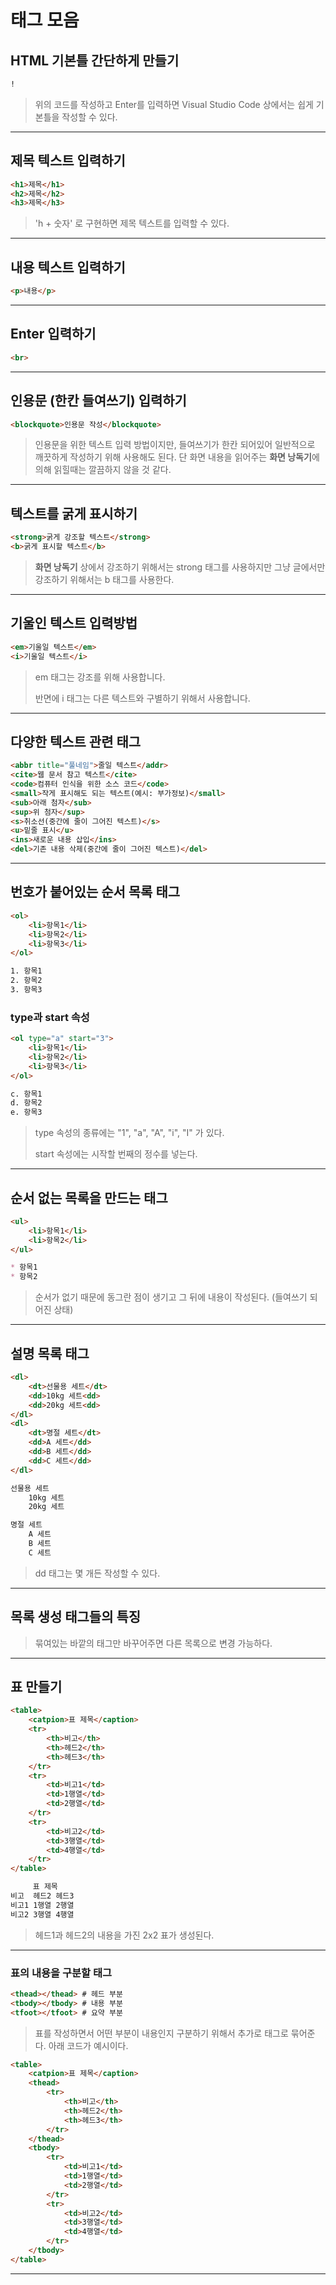 # 태그 모음

## HTML 기본틀 간단하게 만들기

```html
!
```

> 위의 코드를 작성하고 Enter를 입력하면 Visual Studio Code 상에서는 쉽게 기본틀을 작성할 수 있다.

---

## 제목 텍스트 입력하기

```html
<h1>제목</h1>
<h2>제목</h2>
<h3>제목</h3>
```

> 'h + 숫자' 로 구현하면 제목 텍스트를 입력할 수 있다.

---

## 내용 텍스트 입력하기

```html
<p>내용</p>
```

---

## Enter 입력하기

```html
<br>
```

---

## 인용문 (한칸 들여쓰기) 입력하기

```html
<blockquote>인용문 작성</blockquote>
```

> 인용문을 위한 텍스트 입력 방법이지만, 들여쓰기가 한칸 되어있어 일반적으로 깨끗하게 작성하기 위해 사용해도 된다. 단 화면 내용을 읽어주는 **화면 낭독기**에 의해 읽힐때는 깔끔하지 않을 것 같다.

---

## 텍스트를 굵게 표시하기

```html
<strong>굵게 강조할 텍스트</strong>
<b>굵게 표시할 텍스트</b>
```

> **화면 낭독기** 상에서 강조하기 위해서는 strong 태그를 사용하지만 그냥 글에서만 강조하기 위해서는 b 태그를 사용한다.

---

## 기울인 텍스트 입력방법

```html
<em>기울일 텍스트</em>
<i>기울일 텍스트</i>
```

> em 태그는 강조를 위해 사용합니다.
>
> 반면에 i 태그는 다른 텍스트와 구별하기 위해서 사용합니다.

---

## 다양한 텍스트 관련 태그

```html
<abbr title="풀네임">줄일 텍스트</addr>
<cite>웹 문서 참고 텍스트</cite>
<code>컴퓨터 인식을 위한 소스 코드</code>
<small>작게 표시해도 되는 텍스트(예시: 부가정보)</small>
<sub>아래 첨자</sub>
<sup>위 첨자</sup>
<s>취소선(중간에 줄이 그어진 텍스트)</s>
<u>밑줄 표시</u>
<ins>새로운 내용 삽입</ins>
<del>기존 내용 삭제(중간에 줄이 그어진 텍스트)</del>
```

---

## 번호가 붙어있는 순서 목록 태그

```html
<ol>
    <li>항목1</li>
    <li>항목2</li>
    <li>항목3</li>
</ol>
```

```html
1. 항목1
2. 항목2
3. 항목3
```

### type과 start 속성

```html
<ol type="a" start="3">
    <li>항목1</li>
    <li>항목2</li>
    <li>항목3</li>
</ol>
```

```html
c. 항목1
d. 항목2
e. 항목3
```

> type 속성의 종류에는 "1", "a", "A", "i", "I" 가 있다.
>
> start 속성에는 시작할 번째의 정수를 넣는다.

---

## 순서 없는 목록을 만드는 태그

```html
<ul>
    <li>항목1</li>
    <li>항목2</li>
</ul>
```

```markdown
* 항목1
* 항목2
```

> 순서가 없기 때문에 동그란 점이 생기고 그 뒤에 내용이 작성된다. (들여쓰기 되어진 상태)

---

## 설명 목록 태그

```html
<dl>
    <dt>선물용 세트</dt>
    <dd>10kg 세트<dd>
    <dd>20kg 세트<dd>
</dl>
<dl>
    <dt>명절 세트</dt>
    <dd>A 세트</dd>
    <dd>B 세트</dd>
    <dd>C 세트</dd>
</dl>
```

```txt
선물용 세트
    10kg 세트
    20kg 세트

명절 세트
    A 세트
    B 세트
    C 세트
```

> dd 태그는 몇 개든 작성할 수 있다.

---

## 목록 생성 태그들의 특징

> 묶여있는 바깥의 태그만 바꾸어주면 다른 목록으로 변경 가능하다.

---

## 표 만들기

```html
<table>
    <catpion>표 제목</caption>
    <tr>
        <th>비고</th>
        <th>헤드2</th>
        <th>헤드3</th>
    </tr>
    <tr>
        <td>비고1</td>
        <td>1행열</td>
        <td>2행열</td>
    </tr>
    <tr>
        <td>비고2</td>
        <td>3행열</td>
        <td>4행열</td>
    </tr>
</table>
```

```txt
     표 제목
비고  헤드2 헤드3
비고1 1행열 2행열
비고2 3행열 4행열
```

> 헤드1과 헤드2의 내용을 가진 2x2 표가 생성된다.

---

### 표의 내용을 구분할 태그

```html
<thead></thead> # 헤드 부분
<tbody></tbody> # 내용 부분
<tfoot></tfoot> # 요약 부분
```

> 표를 작성하면서 어떤 부분이 내용인지 구분하기 위해서 추가로 태그로 묶어준다. 아래 코드가 예시이다.

```html
<table>
    <catpion>표 제목</caption>
    <thead>
        <tr>
            <th>비고</th>
            <th>헤드2</th>
            <th>헤드3</th>
        </tr>
    </thead>
    <tbody>
        <tr>
            <td>비고1</td>
            <td>1행열</td>
            <td>2행열</td>
        </tr>
        <tr>
            <td>비고2</td>
            <td>3행열</td>
            <td>4행열</td>
        </tr>
    </tbody>
</table>
```

---
